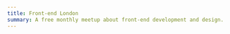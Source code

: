 ```yaml
---
title: Front-end London
summary: A free monthly meetup about front-end development and design.
---
```

